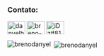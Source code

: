 <h3 align="left">Contato:</h3>
<p align="left">
<a href="https://twitter.com/danyelbreno" target="blank"><img align="center" src="https://raw.githubusercontent.com/rahuldkjain/github-profile-readme-generator/master/src/images/icons/Social/twitter.svg" alt="danyelbreno" height="30" width="40" /></a>
<a href="https://linkedin.com/in/breno-danyel" target="blank"><img align="center" src="https://raw.githubusercontent.com/rahuldkjain/github-profile-readme-generator/master/src/images/icons/Social/linked-in-alt.svg" alt="breno-danyel" height="30" width="40" /></a>
<a href="https://discord.gg/iDz#8143" target="blank"><img align="center" src="https://raw.githubusercontent.com/rahuldkjain/github-profile-readme-generator/master/src/images/icons/Social/discord.svg" alt="iDz#8143" height="30" width="40" /></a>
</p>

<p><img align="left" src="https://github-readme-stats.vercel.app/api/top-langs?username=brenodanyel&show_icons=true&theme=dark&locale=pt-BR&layout=compact" alt="brenodanyel" /></p>

<p>&nbsp;<img align="center" src="https://github-readme-stats.vercel.app/api?username=brenodanyel&show_icons=true&theme=dark&locale=pt-BR" alt="brenodanyel" /></p>
